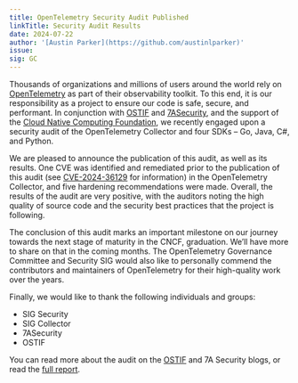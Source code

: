 ```yaml
---
title: OpenTelemetry Security Audit Published
linkTitle: Security Audit Results
date: 2024-07-22
author: '[Austin Parker](https://github.com/austinlparker)'
issue:
sig: GC
---
```


Thousands of organizations and millions of users around the world rely on
[OpenTelemetry](/) as part of their observability toolkit. To this end, it is
our responsibility as a project to ensure our code is safe, secure, and
performant. In conjunction with [OSTIF](https://ostif.org/) and
[7ASecurity](https://7asecurity.com/), and the support of the
[Cloud Native Computing Foundation](https://www.cncf.io/), we recently engaged
upon a security audit of the OpenTelemetry Collector and four SDKs – Go, Java,
C#, and Python.

We are pleased to announce the publication of this audit, as well as its
results. One CVE was identified and remediated prior to the publication of
this audit (see
[CVE-2024-36129](https://nvd.nist.gov/vuln/detail/CVE-2024-36129) for
information) in the OpenTelemetry Collector, and five hardening
recommendations were made. Overall, the results of the audit are very positive,
with the auditors noting the high quality of source code and the security best
practices that the project is following.

The conclusion of this audit marks an important milestone on our journey towards
the next stage of maturity in the CNCF, graduation. We’ll have more to share on
that in the coming months. The OpenTelemetry Governance Committee and Security
SIG would also like to personally commend the contributors and maintainers of
OpenTelemetry for their high-quality work over the years.

Finally, we would like to thank the following individuals and groups:

- SIG Security
- SIG Collector
- 7ASecurity
- OSTIF

You can read more about the audit on the
[OSTIF](https://www.ostif.org/otel-audit-complete/) and 7A Security blogs, or
read the
[full report](https://7asecurity.com/reports/pentest-report-opentelemetry.pdf).
